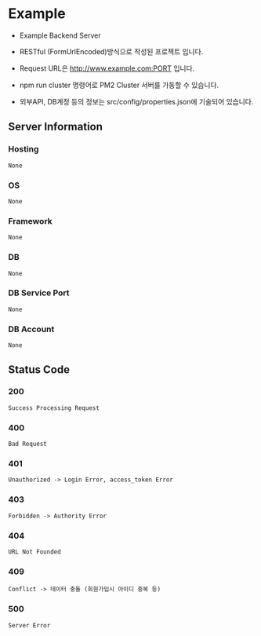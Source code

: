 # Example
* Example Backend Server

* RESTful (FormUrlEncoded)방식으로 작성된 프로젝트 입니다.

* Request URL은 <http://www.example.com:PORT> 입니다.

* npm run cluster 명령어로 PM2 Cluster 서버를 가동할 수 있습니다.

* 외부API, DB계정 등의 정보는 src/config/properties.json에 기술되어 있습니다.


## Server Information

### Hosting
    
    None
    
### OS

    None

### Framework

    None
    
### DB

    None
    
### DB Service Port

    None
    
### DB Account

    None


## Status Code
### 200

    Success Processing Request
    
### 400

    Bad Request

### 401

    Unauthorized -> Login Error, access_token Error
    
### 403

    Forbidden -> Authority Error
    
### 404

    URL Not Founded
    
### 409

    Conflict -> 데이터 충돌 (회원가입시 아이디 중복 등)
   
### 500

    Server Error
